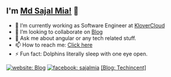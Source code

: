 ## I'm [Md Sajal Mia!](https://techincent.com/author/sajalmia/) 👋

- 🔭 I’m currently working as Software Engineer at [KloverCloud](https://klovercloud.com/)
- 👯 I’m looking to collaborate on [Blog](https://www.techincent.com)
- 💬 Ask me about angular or any tech related stuff.
- 📫 How to reach me: [Click here](https://www.linkedin.com/in/sajalmia381/)
- ⚡ Fun fact: Dolphins literally sleep with one eye open.

[![website: Blog](https://img.shields.io/twitter/url?label=sajalmia381&logo=linkedin&style=social&url=https%3A%2F%2Fwww.linkedin.com%2Fin%2Fsajalmia381%2F)](https://www.linkedin.com/in/sajalmia381/)
[![facebook: sajalmia](https://img.shields.io/twitter/url?label=sajalmia381&logo=facebook&style=social&url=https%3A%2F%2Fwww.facebook.com%2Fsajalmia381)](https://www.facebook.com/sajalmia381)
[[Blog: Techincent]](https://techincent.com/)

